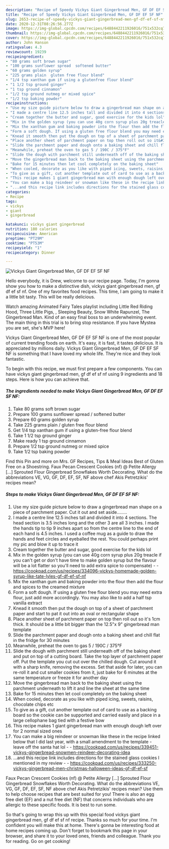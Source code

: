 ```yaml
---
description: "Recipe of Speedy Vickys Giant Gingerbread Men, GF DF EF SF NF"
title: "Recipe of Speedy Vickys Giant Gingerbread Men, GF DF EF SF NF"
slug: 2653-recipe-of-speedy-vickys-giant-gingerbread-men-gf-df-ef-sf-nf
date: 2020-12-31T08:26:56.277Z
image: https://img-global.cpcdn.com/recipes/6488442211926016/751x532cq70/vickys-giant-gingerbread-men-gf-df-ef-sf-nf-recipe-main-photo.jpg
thumbnail: https://img-global.cpcdn.com/recipes/6488442211926016/751x532cq70/vickys-giant-gingerbread-men-gf-df-ef-sf-nf-recipe-main-photo.jpg
cover: https://img-global.cpcdn.com/recipes/6488442211926016/751x532cq70/vickys-giant-gingerbread-men-gf-df-ef-sf-nf-recipe-main-photo.jpg
author: John Hanson
ratingvalue: 4.3
reviewcount: 19239
recipeingredient:
- "80 grams soft brown sugar"
- "100 grams sunflower spread  softened butter"
- "60 grams golden syrup"
- "225 grams plain  gluten free flour blend"
- "1/4 tsp xanthan gum if using a glutenfree flour blend"
- "1 1/2 tsp ground ginger"
- "1 tsp ground cinnamon"
- "1/2 tsp ground nutmeg or mixed spice"
- "1/2 tsp baking powder"
recipeinstructions:
- "Use my size guide picture below to draw a gingerbread man shape on a piece of parchment paper. Cut it out and set aside........"
- "I made a centre line 12.5 inches tall and divided it into 4 sections. The head section is 3.5 inches long and the other 3 are all 3 inches. I made the hands tip to tip 9 inches apart so from the centre line to the end of each hand is 4.5 inches. I used a coffee mug as a guide to draw the hands and feet circles and eyeballed the rest. You could perhaps print my pic and blow it up to trace it"
- "Cream together the butter and sugar, good exercise for the kids lol"
- "Mix in the golden syrup (you can use 40g corn syrup plus 20g treacle if you can&#39;t get or don&#39;t have time to make golden syrup but the flavour will be a lot flatter so you&#39;ll need to add extra spice to compensate)  https://cookpad.com/us/recipes/334096-vickys-homemade-golden-syrup-like-tate-lyles-gf-df-ef-sf-nf"
- "Mix the xanthan gum and baking powder into the flour then add the flour and spices to the creamed mixture"
- "Form a soft dough. If using a gluten free flour blend you may need extra flour, just add more accordingly. You may also like to add a half tsp vanilla extract"
- "Knead it smooth then put the dough on top of a sheet of parchment paper and start to pat it out into an oval or rectangular shape"
- "Place another sheet of parchment paper on top then roll out so it&#39;s 1cm thick. It should be a little bit bigger than the 12.5&#34;x 9&#34; gingerbread man template"
- "Slide the parchment paper and dough onto a baking sheet and chill flat in the fridge for 30 minutes"
- "Meanwhile, preheat the oven to gas 5 / 190C / 375°F"
- "Slide the dough with parchment still underneath off of the baking sheet and put on top of a cutting board. Take the top layer of parchment paper off. Put the template you cut out over the chilled dough. Cut around it with a sharp knife, removing the excess. Set that aside for later, you can re-roll it and cut smaller cookies from it, just bake for 6 minutes at the same temperature or freeze it for another day"
- "Move the gingerbread man back to the baking sheet using the parchment underneath to lift it and line the sheet at the same time"
- "Bake for 15 minutes then let cool completely on the baking sheet"
- "When cooled, decorate as you like with piped icing, sweets, raisins, chocolate chips etc"
- "To give as a gift, cut another template out of card to use as a backing board so the cookie can be supported and carried easily and place in a large cellophane bag tied with a festive bow"
- "This recipe makes 1 giant gingerbread man with enough dough left over for 2 normal sized ones"
- "You can make a big reindeer or snowman like these in the recipe linked below that I did last year, with a small amendment to the template - leave off the santa hat lol  https://cookpad.com/us/recipes/339451-vickys-gingerbread-snowmen-reindeer-decorating-idea"
- "...and this recipe link includes directions for the stained glass cookies I mentioned in my review  https://cookpad.com/us/recipes/333250-vickys-gingerbread-men-christmas-halloween-ideas-gf-df-ef-sf"
categories:
- Recipe
tags:
- vickys
- giant
- gingerbread

katakunci: vickys giant gingerbread 
nutrition: 180 calories
recipecuisine: American
preptime: "PT29M"
cooktime: "PT53M"
recipeyield: "1"
recipecategory: Dinner

---
```



![Vickys Giant Gingerbread Men, GF DF EF SF NF](https://img-global.cpcdn.com/recipes/6488442211926016/751x532cq70/vickys-giant-gingerbread-men-gf-df-ef-sf-nf-recipe-main-photo.jpg)

Hello everybody, it is Drew, welcome to our recipe page. Today, I'm gonna show you how to make a distinctive dish, vickys giant gingerbread men, gf df ef sf nf. One of my favorites food recipes. This time, I am going to make it a little bit tasty. This will be really delicious.

Watch amazing Animated Fairy Tales playlist including Little Red Riding Hood, Three Little Pigs, , Sleeping Beauty, Snow White Rapunzel, The Gingerbread Man. Kind of an easy final boss to an underwhelming event. The main thing in this trial is to bring stop resistance. If you have Mystea you are set, she&#39;s MVP here!

Vickys Giant Gingerbread Men, GF DF EF SF NF is one of the most popular of current trending foods on earth. It's easy, it is fast, it tastes delicious. It is appreciated by millions daily. Vickys Giant Gingerbread Men, GF DF EF SF NF is something that I have loved my whole life. They're nice and they look fantastic.


To begin with this recipe, we must first prepare a few components. You can have vickys giant gingerbread men, gf df ef sf nf using 9 ingredients and 18 steps. Here is how you can achieve that.

<!--inarticleads1-->

##### The ingredients needed to make Vickys Giant Gingerbread Men, GF DF EF SF NF:

1. Take 80 grams soft brown sugar
1. Prepare 100 grams sunflower spread / softened butter
1. Prepare 60 grams golden syrup
1. Take 225 grams plain / gluten free flour blend
1. Get 1/4 tsp xanthan gum if using a gluten-free flour blend
1. Take 1 1/2 tsp ground ginger
1. Make ready 1 tsp ground cinnamon
1. Prepare 1/2 tsp ground nutmeg or mixed spice
1. Take 1/2 tsp baking powder


Find this Pin and more on Mrs. GF Recipes, Tips &amp; Meal Ideas Best of Gluten Free on a Shoestring. Faux Pecan Crescent Cookies (nf) @ Petite Allergy […] Sprouted Flour Gingerbread Snowflakes Worth Decorating. What do the abbreviations VE, VG, GF, DF, EF, SF, NF above chef Akis Petretzikis&#39; recipes mean? 

<!--inarticleads2-->

##### Steps to make Vickys Giant Gingerbread Men, GF DF EF SF NF:

1. Use my size guide picture below to draw a gingerbread man shape on a piece of parchment paper. Cut it out and set aside........
1. I made a centre line 12.5 inches tall and divided it into 4 sections. The head section is 3.5 inches long and the other 3 are all 3 inches. I made the hands tip to tip 9 inches apart so from the centre line to the end of each hand is 4.5 inches. I used a coffee mug as a guide to draw the hands and feet circles and eyeballed the rest. You could perhaps print my pic and blow it up to trace it
1. Cream together the butter and sugar, good exercise for the kids lol
1. Mix in the golden syrup (you can use 40g corn syrup plus 20g treacle if you can&#39;t get or don&#39;t have time to make golden syrup but the flavour will be a lot flatter so you&#39;ll need to add extra spice to compensate) -  - https://cookpad.com/us/recipes/334096-vickys-homemade-golden-syrup-like-tate-lyles-gf-df-ef-sf-nf
1. Mix the xanthan gum and baking powder into the flour then add the flour and spices to the creamed mixture
1. Form a soft dough. If using a gluten free flour blend you may need extra flour, just add more accordingly. You may also like to add a half tsp vanilla extract
1. Knead it smooth then put the dough on top of a sheet of parchment paper and start to pat it out into an oval or rectangular shape
1. Place another sheet of parchment paper on top then roll out so it&#39;s 1cm thick. It should be a little bit bigger than the 12.5&#34;x 9&#34; gingerbread man template
1. Slide the parchment paper and dough onto a baking sheet and chill flat in the fridge for 30 minutes
1. Meanwhile, preheat the oven to gas 5 / 190C / 375°F
1. Slide the dough with parchment still underneath off of the baking sheet and put on top of a cutting board. Take the top layer of parchment paper off. Put the template you cut out over the chilled dough. Cut around it with a sharp knife, removing the excess. Set that aside for later, you can re-roll it and cut smaller cookies from it, just bake for 6 minutes at the same temperature or freeze it for another day
1. Move the gingerbread man back to the baking sheet using the parchment underneath to lift it and line the sheet at the same time
1. Bake for 15 minutes then let cool completely on the baking sheet
1. When cooled, decorate as you like with piped icing, sweets, raisins, chocolate chips etc
1. To give as a gift, cut another template out of card to use as a backing board so the cookie can be supported and carried easily and place in a large cellophane bag tied with a festive bow
1. This recipe makes 1 giant gingerbread man with enough dough left over for 2 normal sized ones
1. You can make a big reindeer or snowman like these in the recipe linked below that I did last year, with a small amendment to the template - leave off the santa hat lol -  - https://cookpad.com/us/recipes/339451-vickys-gingerbread-snowmen-reindeer-decorating-idea
1. ...and this recipe link includes directions for the stained glass cookies I mentioned in my review -  - https://cookpad.com/us/recipes/333250-vickys-gingerbread-men-christmas-halloween-ideas-gf-df-ef-sf


Faux Pecan Crescent Cookies (nf) @ Petite Allergy […] Sprouted Flour Gingerbread Snowflakes Worth Decorating. What do the abbreviations VE, VG, GF, DF, EF, SF, NF above chef Akis Petretzikis&#39; recipes mean? Use them to help choose recipes that are best suited for you! There is also an egg free diet (EF) and a nut free diet (NF) that concerns individuals who are allergic to these specific foods. It is best to run some. 

So that's going to wrap this up with this special food vickys giant gingerbread men, gf df ef sf nf recipe. Thanks so much for your time. I'm confident you will make this at home. There's gonna be interesting food at home recipes coming up. Don't forget to bookmark this page in your browser, and share it to your loved ones, friends and colleague. Thank you for reading. Go on get cooking!

